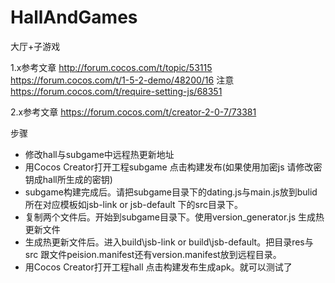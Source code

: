 # HallAndGames
大厅+子游戏

1.x参考文章
http://forum.cocos.com/t/topic/53115
https://forum.cocos.com/t/1-5-2-demo/48200/16
注意 
https://forum.cocos.com/t/require-setting-js/68351

2.x参考文章
https://forum.cocos.com/t/creator-2-0-7/73381

步骤
* 修改hall与subgame中远程热更新地址
* 用Cocos Creator打开工程subgame 点击构建发布(如果使用加密js 请修改密钥成hall所生成的密钥)
* subgame构建完成后。请把subgame目录下的dating.js与main.js放到bulid所在对应模板如jsb-link or jsb-default 下的src目录下。
* 复制两个文件后。开始到subgame目录下。使用version_generator.js 生成热更新文件
* 生成热更新文件后。进入build\jsb-link or build\jsb-default。把目录res与src 跟文件peision.manifest还有version.manifest放到远程目录。
* 用Cocos Creator打开工程hall 点击构建发布生成apk。就可以测试了 
